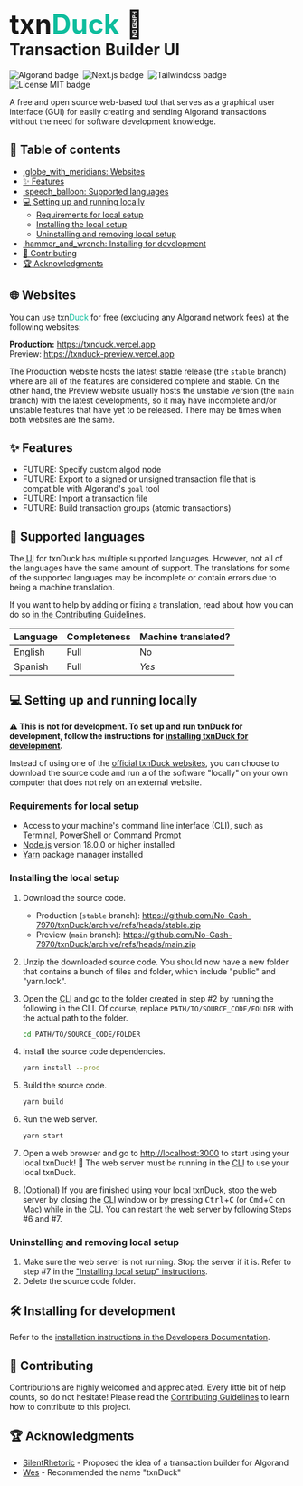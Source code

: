 <h1>
    <div style="font-size:1.7em">txn<span style="color:#0ebd9d">Duck</span> 🦆</div>
    Transaction Builder UI
</h1>

![Algorand badge](https://img.shields.io/badge/Algorand-006883?style=for-the-badge&logo=Algorand)&nbsp;
![Next.js badge](https://img.shields.io/badge/Next.js-black?style=for-the-badge&logo=next.js)&nbsp;
![Tailwindcss badge](https://img.shields.io/badge/Tailwindcss-0ea5e9?style=for-the-badge&logo=tailwindcss&logoColor=white)&nbsp;
![License MIT badge](https://img.shields.io/github/license/No-Cash-7970/txnDuck?style=for-the-badge&color=8e5548)

A free and open source web-based tool that serves as a graphical user interface
(GUI) for easily creating and sending Algorand transactions without the need for
software development knowledge.

<!-- omit in toc -->
## :compass: Table of contents

- [:globe\_with\_meridians: Websites](#globe_with_meridians-websites)
- [:sparkles: Features](#sparkles-features)
- [:speech\_balloon: Supported languages](#speech_balloon-supported-languages)
- [:computer: Setting up and running locally](#computer-setting-up-and-running-locally)
  - [Requirements for local setup](#requirements-for-local-setup)
  - [Installing the local setup](#installing-the-local-setup)
  - [Uninstalling and removing local setup](#uninstalling-and-removing-local-setup)
- [:hammer\_and\_wrench: Installing for development](#hammer_and_wrench-installing-for-development)
- [:handshake: Contributing](#handshake-contributing)
- [:trophy: Acknowledgments](#trophy-acknowledgments)

## :globe_with_meridians: Websites

You can use txn<span style="color:#0ebd9d">Duck</span> for free (excluding any
Algorand network fees) at the following websites:

**Production:** <https://txnduck.vercel.app>  
Preview: <https://txnduck-preview.vercel.app>

The Production website hosts the latest stable release (the `stable` branch)
where are all of the features are considered complete and stable. On the other
hand, the Preview website usually hosts the unstable version (the `main` branch)
with the latest developments, so it may have incomplete and/or unstable features
that have yet to be released. There may be times when both websites are the
same.

## :sparkles: Features

- FUTURE: Specify custom algod node
- FUTURE: Export to a signed or unsigned transaction file that is compatible
  with Algorand's `goal` tool
- FUTURE: Import a transaction file
- FUTURE: Build transaction groups (atomic transactions)

## :speech_balloon: Supported languages

The <abbr title="user interface">UI</abbr> for txnDuck has multiple supported
languages. However, not all of the languages have the same amount of support.
The translations for some of the supported languages may be incomplete or
contain errors due to being a machine translation.

If you want to help by adding or fixing a translation, read about how you can do
so [in the Contributing Guidelines](.github/CONTRIBUTING.md#submitting-translations).

Language | Completeness | Machine translated?
---------|--------------|---------------------
English  | Full         | No
Spanish  | Full         | *Yes*

## :computer: Setting up and running locally

**:warning: This is not for development. To set up and run txnDuck for development,
follow the instructions for
[installing txnDuck for development](#hammer_and_wrench-installing-for-development).**

Instead of using one of the [official txnDuck websites](#globe_with_meridians-websites),
you can choose to download the source code and run a of the software "locally"
on your own computer that does not rely on an external website.

### Requirements for local setup

- Access to your machine's command line interface (CLI), such as Terminal,
  PowerShell or Command Prompt
- [Node.js](https://nodejs.org/en) version 18.0.0 or higher installed
- [Yarn](https://yarnpkg.com/getting-started/install) package manager installed

### Installing the local setup

1. Download the source code.
    - Production (`stable` branch):
      <https://github.com/No-Cash-7970/txnDuck/archive/refs/heads/stable.zip>
    - Preview (`main` branch):
      <https://github.com/No-Cash-7970/txnDuck/archive/refs/heads/main.zip>
2. Unzip the downloaded source code. You should now have a new folder that
   contains a bunch of files and folder, which include "public" and "yarn.lock".
3. Open the <abbr title="Command Line Interface">CLI</abbr> and go to the folder
   created in step #2 by running the following in the CLI. Of course, replace
   `PATH/TO/SOURCE_CODE/FOLDER` with the actual path to the folder.

    ```bash
    cd PATH/TO/SOURCE_CODE/FOLDER
    ```

4. Install the source code dependencies.

    ```bash
    yarn install --prod
    ```

5. Build the source code.

    ```bash
    yarn build
    ```

6. Run the web server.

    ```bash
    yarn start
    ```

7. Open a web browser and go to <http://localhost:3000> to start using your
   local txnDuck! :tada: The web server must be running in the
   <abbr title="Command Line Interface">CLI</abbr> to use your local txnDuck.
8. (Optional) If you are finished using your local txnDuck, stop the web server
   by closing the <abbr title="Command Line Interface">CLI</abbr> window or by
   pressing <kbd>Ctrl</kbd>+<kbd>C</kbd> (or <kbd>Cmd</kbd>+<kbd>C</kbd> on Mac)
   while in the <abbr title="Command Line Interface">CLI</abbr>. You can restart
   the web server by following Steps #6 and #7.

### Uninstalling and removing local setup

1. Make sure the web server is not running. Stop the server if it is. Refer to
   step #7 in the ["Installing local setup" instructions](#installing-the-local-setup).
2. Delete the source code folder.

## :hammer_and_wrench: Installing for development

Refer to the [installation instructions in the Developers
Documentation](docs/DEVELOPERS.md#installing-the-development-environment).

## :handshake: Contributing

Contributions are highly welcomed and appreciated. Every little bit of help
counts, so do not hesitate! Please read the [Contributing Guidelines](.github/CONTRIBUTING.md)
to learn how to contribute to this project.

## :trophy: Acknowledgments

- [SilentRhetoric](https://github.com/SilentRhetoric) - Proposed the idea of a
  transaction builder for Algorand
- [Wes](https://github.com/WesleyMiller1998) - Recommended the name "txnDuck"

